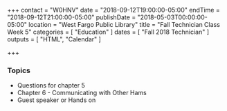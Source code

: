 +++
contact = "W0HNV"
date = "2018-09-12T19:00:00-05:00"
endTime = "2018-09-12T21:00:00-05:00"
publishDate = "2018-05-03T00:00:00-05:00"
location = "West Fargo Public Library"
title = "Fall Technician Class Week 5"
categories = [ "Education" ]
dates = [ "Fall 2018 Technician" ]
outputs = [ "HTML", "Calendar" ]

+++
### Topics

* Questions for chapter 5
* Chapter 6 - Communicating with Other Hams
* Guest speaker or Hands on
